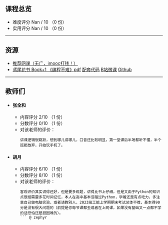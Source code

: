 ## 课程总览  
- 难度评分 Nan / 10 （0 份）  
- 实用评分 Nan / 10 （0 份）  

---

## 资源
- [推荐网课（无广，imooc打钱！）](https://www.imooc.com/learn/1261)  
- [鸢尾花书 Book+1 《编程不难》<u>pdf</u>](https://file.uhsea.com/2403/be5da32ab7c06ff788876da4268c8c5275.pdf) [<u>配套代码</u>](https://file.uhsea.com/2403/4cc91475236e2156ebd5673ea74d680dQ5.zip) [<u>B站微课</u>](https://space.bilibili.com/513194466) [<u>Github</u>](https://github.com/Visualize-ML/Book1_Python-For-Beginners)

---

## 教师们  
- #### 张全和  
    - 内容评分 2/10 （1 份）  
    - 分数评分 0/10 （1 份）  
    - 对该老师的评价：  
        ```
        讲课逻辑很跳跃，想到哪儿讲哪儿，口音还比较明显，第一堂课后半场都听不懂，半个班都放弃，开始玩手机了。
        ```  
- #### 胡月  
    - 内容评分 6/10 （1 份）  
    - 分数评分 8/10 （1 份）  
    - 对该老师的评价：  
        ```
        客观评价其实讲得还好，但是要多练题，讲得比书上仔细，但是又由于Python的知识点很细需要多花时间记忆，本人在高中基本没碰过Python，学着还是有点吃力，多注意自己做电脑实验，或者请教别人，2023级工能上学期期末考试总体不难，基本得90分是没有很大问题的（前提是你每节课都去或者在上网课，如果没有基础又一点都不学的话恐怕还是挺困难的）。
        ``` @ zephyr  